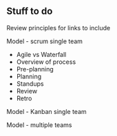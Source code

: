 ## Stuff to do
Review principles for links to include

Model - scrum single team
* Agile vs Waterfall
* Overview of process
* Pre-planning
* Planning
* Standups
* Review
* Retro 

Model - Kanban single team

Model - multiple teams
